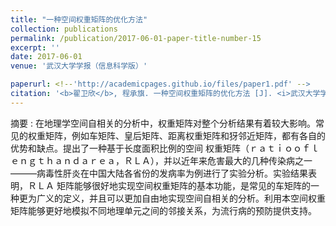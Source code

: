 ```yaml
---
title: "一种空间权重矩阵的优化方法"
collection: publications
permalink: /publication/2017-06-01-paper-title-number-15
excerpt: ''
date: 2017-06-01
venue: '武汉大学学报（信息科学版）'

paperurl: <!--'http://academicpages.github.io/files/paper1.pdf' -->
citation: '<b>翟卫欣</b>, 程承旗. 一种空间权重矩阵的优化方法 [J]. <i>武汉大学学报（信息科学版）</i>, 2017, 42(6): 731-736.'
---
```



<!--This paper is about the number 1. The number 2 is left for future work.-->
摘要 : 在地理学空间自相关的分析中，权重矩阵对整个分析结果有着较大影响。常见的权重矩阵，例如车矩阵、皇后矩阵、距离权重矩阵和犽邻近矩阵，都有各自的优势和缺点。提出了一种基于长度面积比例的空间 权重矩阵（ｒａｔｉｏｏｆｌｅｎｇｔｈａｎｄａｒｅａ，ＲＬＡ），并以近年来危害最大的几种传染病之一———病毒性肝炎在中国大陆各省份的发病率为例进行了实验分析。实验结果表明，ＲＬＡ 矩阵能够很好地实现空间权重矩阵的基本功能，是常见的车矩阵的一种更为广义的定义，并且可以更加自由地实现空间自相关的分析。利用本空间权重矩阵能够更好地模拟不同地理单元之间的邻接关系，为流行病的预防提供支持。
<!--[Download paper here](http://academicpages.github.io/files/paper1.pdf)-->

<!--Recommended citation: Zhai W, Cheng C. Vagueness in spatial data: A grid-coding approach[C]. proceedings of the 2014 IEEE Geoscience and Remote Sensing Symposium, 2014. IEEE.-->
